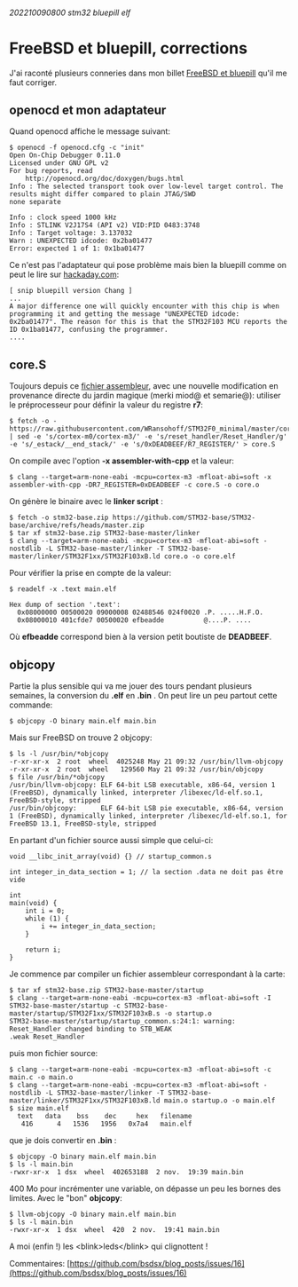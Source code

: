 ###### 202210090800 stm32 bluepill elf 
# FreeBSD et bluepill, corrections

J'ai raconté plusieurs conneries dans mon billet [FreeBSD et bluepill](http://blog.bsdsx.fr/2022/10/2022-10-09-stm32-registre.md.html) qu'il me faut corriger.

## openocd et mon adaptateur

Quand openocd affiche le message suivant:

    $ openocd -f openocd.cfg -c "init"
    Open On-Chip Debugger 0.11.0
    Licensed under GNU GPL v2
    For bug reports, read
    	http://openocd.org/doc/doxygen/bugs.html
    Info : The selected transport took over low-level target control. The results might differ compared to plain JTAG/SWD
    none separate
    
    Info : clock speed 1000 kHz
    Info : STLINK V2J17S4 (API v2) VID:PID 0483:3748
    Info : Target voltage: 3.137032
    Warn : UNEXPECTED idcode: 0x2ba01477
    Error: expected 1 of 1: 0x1ba01477

Ce n'est pas l'adaptateur qui pose problème mais bien la bluepill comme on peut le lire sur [hackaday.com](https://hackaday.com/2020/10/22/stm32-clones-the-good-the-bad-and-the-ugly/):

    [ snip bluepill version Chang ]
    ...
    A major difference one will quickly encounter with this chip is when programming it and getting the message "UNEXPECTED idcode: 0x2ba01477". The reason for this is that the STM32F103 MCU reports the ID 0x1ba01477, confusing the programmer.
    ....

## core.S

Toujours depuis ce [fichier assembleur](https://raw.githubusercontent.com/WRansohoff/STM32F0_minimal/master/core.S), avec une nouvelle modification en provenance directe du jardin magique (merki miod@ et semarie@): utiliser le préprocesseur pour définir la valeur du registre **r7**:

    $ fetch -o - https://raw.githubusercontent.com/WRansohoff/STM32F0_minimal/master/core.S | sed -e 's/cortex-m0/cortex-m3/' -e 's/reset_handler/Reset_Handler/g' -e 's/_estack/__end_stack/' -e 's/0xDEADBEEF/R7_REGISTER/' > core.S

On compile avec l'option **-x assembler-with-cpp** et la valeur:

    $ clang --target=arm-none-eabi -mcpu=cortex-m3 -mfloat-abi=soft -x assembler-with-cpp -DR7_REGISTER=0xDEADBEEF -c core.S -o core.o

On génère le binaire avec le **linker script** :

    $ fetch -o stm32-base.zip https://github.com/STM32-base/STM32-base/archive/refs/heads/master.zip
    $ tar xf stm32-base.zip STM32-base-master/linker
    $ clang --target=arm-none-eabi -mcpu=cortex-m3 -mfloat-abi=soft -nostdlib -L STM32-base-master/linker -T STM32-base-master/linker/STM32F1xx/STM32F103xB.ld core.o -o core.elf

Pour vérifier la prise en compte de la valeur:

    $ readelf -x .text main.elf
    
    Hex dump of section '.text':
      0x08000000 00500020 09000008 02488546 024f0020 .P. .....H.F.O.
      0x08000010 401cfde7 00500020 efbeadde          @....P. ....

Où **efbeadde** correspond bien à la version petit boutiste de **DEADBEEF**.

## objcopy

Partie la plus sensible qui va me jouer des tours pendant plusieurs semaines, la conversion du **.elf** en **.bin** . On peut lire un peu partout cette commande:

    $ objcopy -O binary main.elf main.bin

Mais sur FreeBSD on trouve 2 objcopy:

    $ ls -l /usr/bin/*objcopy
    -r-xr-xr-x  2 root  wheel  4025248 May 21 09:32 /usr/bin/llvm-objcopy
    -r-xr-xr-x  2 root  wheel   129560 May 21 09:32 /usr/bin/objcopy
    $ file /usr/bin/*objcopy
    /usr/bin/llvm-objcopy: ELF 64-bit LSB executable, x86-64, version 1 (FreeBSD), dynamically linked, interpreter /libexec/ld-elf.so.1, FreeBSD-style, stripped
    /usr/bin/objcopy:      ELF 64-bit LSB pie executable, x86-64, version 1 (FreeBSD), dynamically linked, interpreter /libexec/ld-elf.so.1, for FreeBSD 13.1, FreeBSD-style, stripped

En partant d'un fichier source aussi simple que celui-ci:

    void __libc_init_array(void) {} // startup_common.s

    int integer_in_data_section = 1; // la section .data ne doit pas être vide
    
    int
    main(void) {
        int i = 0;
        while (1) {
            i += integer_in_data_section;
        }
    
        return i;
    }

Je commence par compiler un fichier assembleur correspondant à la carte:

    $ tar xf stm32-base.zip STM32-base-master/startup
    $ clang --target=arm-none-eabi -mcpu=cortex-m3 -mfloat-abi=soft -I STM32-base-master/startup -c STM32-base-master/startup/STM32F1xx/STM32F103xB.s -o startup.o
    STM32-base-master/startup/startup_common.s:24:1: warning: Reset_Handler changed binding to STB_WEAK
    .weak Reset_Handler

puis mon fichier source:

    $ clang --target=arm-none-eabi -mcpu=cortex-m3 -mfloat-abi=soft -c main.c -o main.o
    $ clang --target=arm-none-eabi -mcpu=cortex-m3 -mfloat-abi=soft -nostdlib -L STM32-base-master/linker -T STM32-base-master/linker/STM32F1xx/STM32F103xB.ld main.o startup.o -o main.elf
    $ size main.elf
      text   data    bss    dec     hex   filename
       416      4   1536   1956   0x7a4   main.elf

que je dois convertir en **.bin** :

    $ objcopy -O binary main.elf main.bin
    $ ls -l main.bin
    -rwxr-xr-x  1 dsx  wheel  402653188  2 nov.  19:39 main.bin

 400 Mo pour incrémenter une variable, on dépasse un peu les bornes des limites. Avec le "bon" **objcopy**:

    $ llvm-objcopy -O binary main.elf main.bin
    $ ls -l main.bin
    -rwxr-xr-x  1 dsx  wheel  420  2 nov.  19:41 main.bin

A moi (enfin !) les &lt;blink&gt;leds&lt;/blink&gt; qui clignottent !

Commentaires: [https://github.com/bsdsx/blog_posts/issues/16](https://github.com/bsdsx/blog_posts/issues/16)
